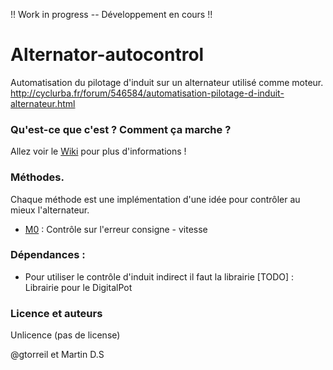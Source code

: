 !! Work in progress -- Développement en cours !!

# Alternator-autocontrol 

Automatisation du pilotage d'induit sur un alternateur utilisé comme moteur. 
http://cyclurba.fr/forum/546584/automatisation-pilotage-d-induit-alternateur.html

### Qu'est-ce que c'est ? Comment ça marche ? 
Allez voir le [Wiki](https://github.com/GTorreil/Alternator-autocontrol/wiki) pour plus d'informations ! 

### Méthodes. 
Chaque méthode est une implémentation d'une idée pour contrôler au mieux l'alternateur. 
- [M0](methodes/M0/readme.md) : Contrôle sur l'erreur consigne - vitesse

### Dépendances :
- Pour utiliser le contrôle d'induit indirect il faut la librairie [TODO] : Librairie pour le DigitalPot

### Licence et auteurs

Unlicence (pas de license)

@gtorreil et Martin D.S
